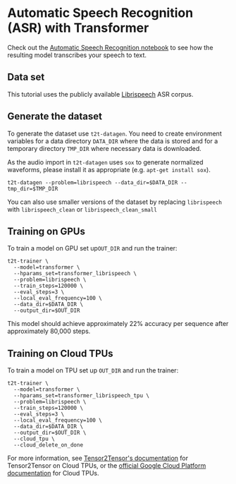 # Automatic Speech Recognition (ASR) with Transformer

Check out the [Automatic Speech Recognition notebook](https://colab.research.google.com/github/tensorflow/tensor2tensor/blob/master/tensor2tensor/notebooks/asr_transformer.ipynb) to see how the resulting model transcribes your speech to text.

## Data set

This tutorial uses the publicly available
[Librispeech](http://www.openslr.org/12/) ASR corpus.


## Generate the dataset

To generate the dataset use `t2t-datagen`. You need to create environment
variables for a data directory `DATA_DIR` where the data is stored and for a
temporary directory `TMP_DIR` where necessary data is downloaded.

As the audio import in `t2t-datagen` uses `sox` to generate normalized
waveforms, please install it as appropriate (e.g. `apt-get install sox`).

```
t2t-datagen --problem=librispeech --data_dir=$DATA_DIR --tmp_dir=$TMP_DIR
```

You can also use smaller versions of the dataset by replacing `librispeech` with
`librispeech_clean` or `librispeech_clean_small`

## Training on GPUs

To train a model on GPU set up`OUT_DIR` and run the trainer:

```
t2t-trainer \
  --model=transformer \
  --hparams_set=transformer_librispeech \
  --problem=librispeech \
  --train_steps=120000 \
  --eval_steps=3 \
  --local_eval_frequency=100 \
  --data_dir=$DATA_DIR \
  --output_dir=$OUT_DIR
```

This model should achieve approximately 22% accuracy per sequence after
approximately 80,000 steps.

## Training on Cloud TPUs

To train a model on TPU set up `OUT_DIR` and run the trainer:

```
t2t-trainer \
  --model=transformer \
  --hparams_set=transformer_librispeech_tpu \
  --problem=librispeech \
  --train_steps=120000 \
  --eval_steps=3 \
  --local_eval_frequency=100 \
  --data_dir=$DATA_DIR \
  --output_dir=$OUT_DIR \
  --cloud_tpu \
  --cloud_delete_on_done
```

For more information, see [Tensor2Tensor's
documentation](https://github.com/tensorflow/tensor2tensor/tree/master/docs/cloud_tpu.md)
for Tensor2Tensor on Cloud TPUs, or the [official Google Cloud Platform
documentation](https://cloud.google.com/tpu/docs/tutorials/transformer) for
Cloud TPUs.
